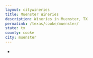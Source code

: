 ```yaml
---
layout: citywineries
title: Muenster Wineries
description: Wineries in Muenster, TX
permalink: /texas/cooke/muenster/
state: tx
county: cooke
city: muenster
---
```

-
